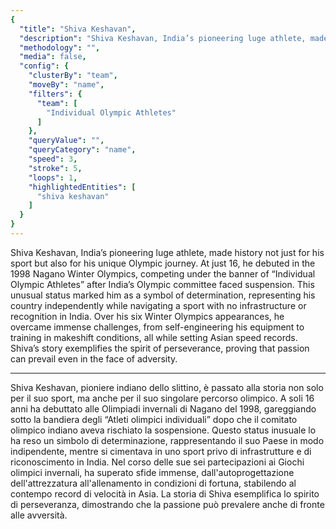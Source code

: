 ```yaml
---
{
  "title": "Shiva Keshavan",
  "description": "Shiva Keshavan, India’s pioneering luge athlete, made history not just for his sport but also for his unique Olympic journey.",
  "methodology": "",
  "media": false,
  "config": {
    "clusterBy": "team",
    "moveBy": "name",
    "filters": {
      "team": [
        "Individual Olympic Athletes"
      ]
    },
    "queryValue": "",
    "queryCategory": "name",
    "speed": 3,
    "stroke": 5,
    "loops": 1,
    "highlightedEntities": [
      "shiva keshavan"
    ]
  }
}
---
```


Shiva Keshavan, India’s pioneering luge athlete, made history not just for his sport but also for his unique Olympic journey. At just 16, he debuted in the 1998 Nagano Winter Olympics, competing under the banner of “Individual Olympic Athletes” after India’s Olympic committee faced suspension. This unusual status marked him as a symbol of determination, representing his country independently while navigating a sport with no infrastructure or recognition in India. Over his six Winter Olympics appearances, he overcame immense challenges, from self-engineering his equipment to training in makeshift conditions, all while setting Asian speed records. Shiva’s story exemplifies the spirit of perseverance, proving that passion can prevail even in the face of adversity.

---

Shiva Keshavan, pioniere indiano dello slittino, è passato alla storia non solo per il suo sport, ma anche per il suo singolare percorso olimpico. A soli 16 anni ha debuttato alle Olimpiadi invernali di Nagano del 1998, gareggiando sotto la bandiera degli “Atleti olimpici individuali” dopo che il comitato olimpico indiano aveva rischiato la sospensione. Questo status inusuale lo ha reso un simbolo di determinazione, rappresentando il suo Paese in modo indipendente, mentre si cimentava in uno sport privo di infrastrutture e di riconoscimento in India. Nel corso delle sue sei partecipazioni ai Giochi olimpici invernali, ha superato sfide immense, dall'autoprogettazione dell'attrezzatura all'allenamento in condizioni di fortuna, stabilendo al contempo record di velocità in Asia. La storia di Shiva esemplifica lo spirito di perseveranza, dimostrando che la passione può prevalere anche di fronte alle avversità.
